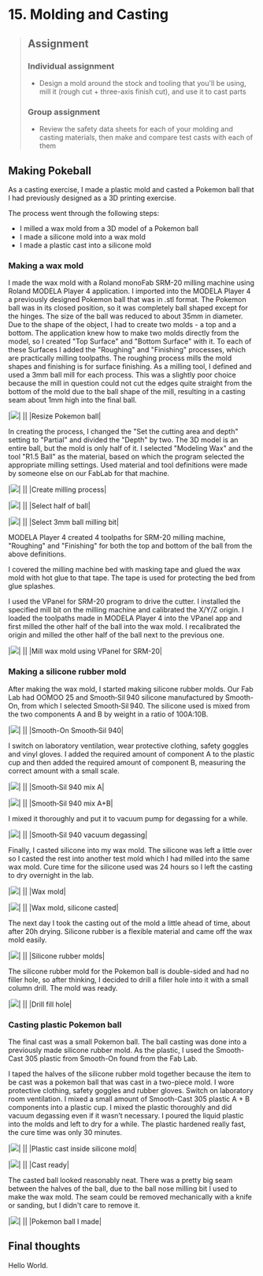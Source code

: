 # 15. Molding and Casting

> ## Assignment
>
> ### Individual assignment
>
> - Design a mold around the stock and tooling that you'll be using, mill it (rough cut + three-axis finish cut), and use it to cast parts
>
> ### Group assignment
>
> - Review the safety data sheets for each of your molding and casting materials, then make and compare test casts with each of them

## Making Pokeball 

As a casting exercise, I made a plastic mold and casted a Pokemon ball that I had previously designed as a 3D printing exercise. 

The process went through the following steps:

* I milled a wax mold from a 3D model of a Pokemon ball
* I made a silicone mold into a wax mold
* I made a plastic cast into a silicone mold

### Making a wax mold

I made the wax mold with a Roland monoFab SRM-20 milling machine using Roland MODELA Player 4 application. I imported into the MODELA Player 4 a previously designed Pokemon ball that was in .stl format. The Pokemon ball was in its closed position, so it was completely ball shaped except for the hinges. The size of the ball was reduced to about 35mm in diameter. Due to the shape of the object, I had to create two molds - a top and a bottom. The application knew how to make two molds directly from the model, so I created "Top Surface" and "Bottom Surface" with it. To each of these Surfaces I added the "Roughing" and "Finishing" processes, which are practically milling toolpaths. The roughing process mills the mold shapes and finishing is for surface finishing. As a milling tool, I defined and used a 3mm ball mill for each process. This was a slightly poor choice because the mill in question could not cut the edges quite straight from the bottom of the mold due to the ball shape of the mill, resulting in a casting seam about 1mm high into the final ball. 

|![](../images/week15/milling_resize.resized.jpg)|
||
|Resize Pokemon ball|

In creating the process, I changed the "Set the cutting area and depth" setting to "Partial" and divided the "Depth" by two. The 3D model is an entire ball, but the mold is only half of it. I selected "Modeling Wax" and the tool "R1.5 Ball" as the material, based on which the program selected the appropriate milling settings. Used material and tool definitions were made by someone else on our FabLab for that machine. 

|![](../images/week15/milling_create_process.resized.jpg)|
||
|Create milling process|

|![](../images/week15/milling_partial_ball.resized.jpg)|
||
|Select half of ball|

|![](../images/week15/milling_tool.resized.jpg)|
||
|Select 3mm ball milling bit|

MODELA Player 4 created 4 toolpaths for SRM-20 milling machine, "Roughing" and "Finishing" for both the top and bottom of the ball from the above definitions. 

I covered the milling machine bed with masking tape and glued the wax mold with hot glue to that tape. The tape is used for protecting the bed from glue splashes. 

I used the VPanel for SRM-20 program to drive the cutter. I installed the specified mill bit on the milling machine and calibrated the X/Y/Z origin. I loaded the toolpaths made in MODELA Player 4 into the VPanel app and first milled the other half of the ball into the wax mold. I recalibrated the origin and milled the other half of the ball next to the previous one. 

|![](../images/week15/milling_srm-20.resized.jpg)|
||
|Mill wax mold using VPanel for SRM-20|


### Making a silicone rubber mold

After making the wax mold, I started making silicone rubber molds. Our Fab Lab had OOMOO 25 and Smooth‑Sil 940 silicone manufactured by Smooth-On, from which I selected Smooth‑Sil 940. The silicone used is mixed from the two components A and B by weight in a ratio of 100A:10B. 

|![](../images/week15/silicone_mold_smooth-sil-940.resized.jpg)|
||
|Smooth-On Smooth‑Sil 940|

I switch on laboratory ventilation, wear protective clothing, safety goggles and vinyl gloves. I added the required amount of component A to the plastic cup and then added the required amount of component B, measuring the correct amount with a small scale. 

|![](../images/week15/silicone_mold_part_a.resized.jpg)|
||
|Smooth‑Sil 940 mix A|

|![](../images/week15/silicone_mold_part_b.resized.jpg)|
||
|Smooth‑Sil 940 mix A+B|

I mixed it thoroughly and put it to vacuum pump for degassing for a while. 

|![](../images/week15/silicone_mold_vacuum.resized.jpg)|
||
|Smooth‑Sil 940 vacuum degassing|

Finally, I casted silicone into my wax mold. The silicone was left a little over so I casted the rest into another test mold which I had milled into the same wax mold. Cure time for the silicone used was 24 hours so I left the casting to dry overnight in the lab. 

|![](../images/week15/silicone_mold_wax_mold.resized.jpg)|
||
|Wax mold|

|![](../images/week15/silicone_mold_cast.resized.jpg)|
||
|Wax mold, silicone casted|

The next day I took the casting out of the mold a little ahead of time, about after 20h drying. Silicone rubber is a flexible material and came off the wax mold easily. 

|![](../images/week15/silicone_mold_ready.resized.jpg)|
||
|Silicone rubber molds|

The silicone rubber mold for the Pokemon ball is double-sided and had no filler hole, so after thinking, I decided to drill a filler hole into it with a small column drill. The mold was ready. 

|![](../images/week15/silicone_mold_fill_hole.resized.jpg)|
||
|Drill fill hole|

### Casting plastic Pokemon ball 

The final cast was a small Pokemon ball. The ball casting was done into a previously made silicone rubber mold. As the plastic, I used the Smooth-Cast 305 plastic from Smooth-On found from the Fab Lab. 

I taped the halves of the silicone rubber mold together because the item to be cast was a pokemon ball that was cast in a two-piece mold. I wore protective clothing, safety goggles and rubber gloves. Switch on laboratory room ventilation. I mixed a small amount of Smooth-Cast 305 plastic A + B components into a plastic cup. I mixed the plastic thoroughly and did vacuum degassing even if it wasn’t necessary. I poured the liquid plastic into the molds and left to dry for a while. The plastic hardened really fast, the cure time was only 30 minutes. 

|![](../images/week15/cast_a.resized.jpg)|
||
|Plastic cast inside silicone mold|

|![](../images/week15/cast_b.resized.jpg)|
||
|Cast ready|

The casted ball looked reasonably neat. There was a pretty big seam between the halves of the ball, due to the ball nose milling bit I used to make the wax mold. The seam could be removed mechanically with a knife or sanding, but I didn't care to remove it. 

|![](../images/week15/cast_c.resized.jpg)|
||
|Pokemon ball I made|

## Final thoughts

Hello World.

